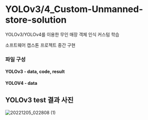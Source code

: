 # YOLOv3/4_Custom-Unmanned-store-solution
YOLOv3/YOLOv4를 이용한 무인 매장 객체 인식 커스텀 학습 

소프트웨어 캡스톤 프로젝트 중간 구현
### 파일 구성
#### YOLOv3 - data, code, result 
#### YOLOV4 - data

## YOLOv3 test 결과 사진
![20221205_022808 (1)](https://github.com/Soojin-Lee-01/Yolov3-4_Custom-Unmanned-store-solution/assets/87466284/7c491a4d-d6e4-4a05-b956-3705ca6ef500)

